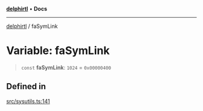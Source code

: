 [**delphirtl**](../README.md) • **Docs**

***

[delphirtl](../globals.md) / faSymLink

# Variable: faSymLink

> `const` **faSymLink**: `1024` = `0x00000400`

## Defined in

[src/sysutils.ts:141](https://github.com/chuacw/delphirtl/blob/df8a1102afe240ac0634e8cf60783cbd5a5ad06f/src/sysutils.ts#L141)
